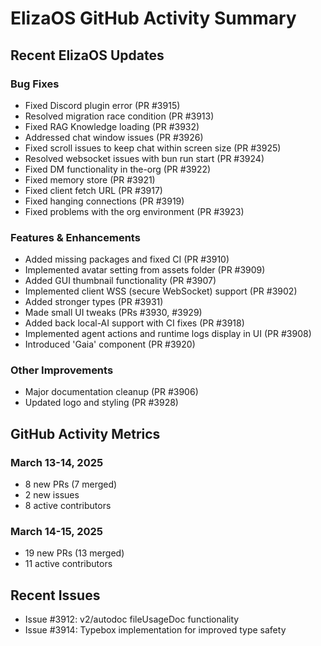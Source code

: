 # ElizaOS GitHub Activity Summary

## Recent ElizaOS Updates

### Bug Fixes
- Fixed Discord plugin error (PR #3915)
- Resolved migration race condition (PR #3913)
- Fixed RAG Knowledge loading (PR #3932)
- Addressed chat window issues (PR #3926)
- Fixed scroll issues to keep chat within screen size (PR #3925)
- Resolved websocket issues with bun run start (PR #3924)
- Fixed DM functionality in the-org (PR #3922)
- Fixed memory store (PR #3921)
- Fixed client fetch URL (PR #3917)
- Fixed hanging connections (PR #3919)
- Fixed problems with the org environment (PR #3923)

### Features & Enhancements
- Added missing packages and fixed CI (PR #3910)
- Implemented avatar setting from assets folder (PR #3909)
- Added GUI thumbnail functionality (PR #3907)
- Implemented client WSS (secure WebSocket) support (PR #3902)
- Added stronger types (PR #3931)
- Made small UI tweaks (PRs #3930, #3929)
- Added back local-AI support with CI fixes (PR #3918)
- Implemented agent actions and runtime logs display in UI (PR #3908)
- Introduced 'Gaia' component (PR #3920)

### Other Improvements
- Major documentation cleanup (PR #3906)
- Updated logo and styling (PR #3928)

## GitHub Activity Metrics

### March 13-14, 2025
- 8 new PRs (7 merged)
- 2 new issues
- 8 active contributors

### March 14-15, 2025
- 19 new PRs (13 merged)
- 11 active contributors

## Recent Issues
- Issue #3912: v2/autodoc fileUsageDoc functionality
- Issue #3914: Typebox implementation for improved type safety